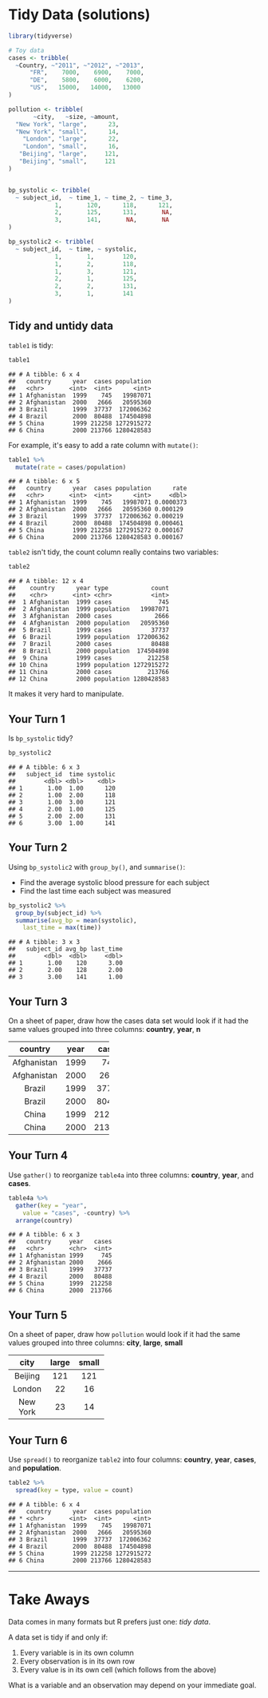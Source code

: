 Tidy Data (solutions)
================

<!-- This file by Charlotte Wickham is licensed under a Creative Commons Attribution 4.0 International License, adapted from the orignal work at https://github.com/rstudio/master-the-tidyverse by RStudio. -->
``` r
library(tidyverse)

# Toy data
cases <- tribble(
  ~Country, ~"2011", ~"2012", ~"2013",
      "FR",    7000,    6900,    7000,
      "DE",    5800,    6000,    6200,
      "US",   15000,   14000,   13000
)

pollution <- tribble(
       ~city,   ~size, ~amount,
  "New York", "large",      23,
  "New York", "small",      14,
    "London", "large",      22,
    "London", "small",      16,
   "Beijing", "large",     121,
   "Beijing", "small",     121
)


bp_systolic <- tribble(
  ~ subject_id,  ~ time_1, ~ time_2, ~ time_3,
             1,       120,      118,      121,
             2,       125,      131,       NA,
             3,       141,       NA,       NA 
)

bp_systolic2 <- tribble(
  ~ subject_id,  ~ time, ~ systolic,
             1,       1,        120,
             1,       2,        118,
             1,       3,        121,
             2,       1,        125,
             2,       2,        131,
             3,       1,        141
)
```

Tidy and untidy data
--------------------

`table1` is tidy:

``` r
table1 
```

    ## # A tibble: 6 x 4
    ##   country      year  cases population
    ##   <chr>       <int>  <int>      <int>
    ## 1 Afghanistan  1999    745   19987071
    ## 2 Afghanistan  2000   2666   20595360
    ## 3 Brazil       1999  37737  172006362
    ## 4 Brazil       2000  80488  174504898
    ## 5 China        1999 212258 1272915272
    ## 6 China        2000 213766 1280428583

For example, it's easy to add a rate column with `mutate()`:

``` r
table1 %>%
  mutate(rate = cases/population)
```

    ## # A tibble: 6 x 5
    ##   country      year  cases population      rate
    ##   <chr>       <int>  <int>      <int>     <dbl>
    ## 1 Afghanistan  1999    745   19987071 0.0000373
    ## 2 Afghanistan  2000   2666   20595360 0.000129 
    ## 3 Brazil       1999  37737  172006362 0.000219 
    ## 4 Brazil       2000  80488  174504898 0.000461 
    ## 5 China        1999 212258 1272915272 0.000167 
    ## 6 China        2000 213766 1280428583 0.000167

`table2` isn't tidy, the count column really contains two variables:

``` r
table2
```

    ## # A tibble: 12 x 4
    ##    country      year type            count
    ##    <chr>       <int> <chr>           <int>
    ##  1 Afghanistan  1999 cases             745
    ##  2 Afghanistan  1999 population   19987071
    ##  3 Afghanistan  2000 cases            2666
    ##  4 Afghanistan  2000 population   20595360
    ##  5 Brazil       1999 cases           37737
    ##  6 Brazil       1999 population  172006362
    ##  7 Brazil       2000 cases           80488
    ##  8 Brazil       2000 population  174504898
    ##  9 China        1999 cases          212258
    ## 10 China        1999 population 1272915272
    ## 11 China        2000 cases          213766
    ## 12 China        2000 population 1280428583

It makes it very hard to manipulate.

Your Turn 1
-----------

Is `bp_systolic` tidy?

``` r
bp_systolic2 
```

    ## # A tibble: 6 x 3
    ##   subject_id  time systolic
    ##        <dbl> <dbl>    <dbl>
    ## 1       1.00  1.00      120
    ## 2       1.00  2.00      118
    ## 3       1.00  3.00      121
    ## 4       2.00  1.00      125
    ## 5       2.00  2.00      131
    ## 6       3.00  1.00      141

Your Turn 2
-----------

Using `bp_systolic2` with `group_by()`, and `summarise()`:

-   Find the average systolic blood pressure for each subject
-   Find the last time each subject was measured

``` r
bp_systolic2 %>% 
  group_by(subject_id) %>%
  summarise(avg_bp = mean(systolic),
    last_time = max(time))
```

    ## # A tibble: 3 x 3
    ##   subject_id avg_bp last_time
    ##        <dbl>  <dbl>     <dbl>
    ## 1       1.00    120      3.00
    ## 2       2.00    128      2.00
    ## 3       3.00    141      1.00

Your Turn 3
-----------

On a sheet of paper, draw how the cases data set would look if it had the same values grouped into three columns: **country**, **year**, **n**

<table style="width:40%;">
<colgroup>
<col width="19%" />
<col width="9%" />
<col width="11%" />
</colgroup>
<thead>
<tr class="header">
<th align="center">country</th>
<th align="center">year</th>
<th align="center">cases</th>
</tr>
</thead>
<tbody>
<tr class="odd">
<td align="center">Afghanistan</td>
<td align="center">1999</td>
<td align="center">745</td>
</tr>
<tr class="even">
<td align="center">Afghanistan</td>
<td align="center">2000</td>
<td align="center">2666</td>
</tr>
<tr class="odd">
<td align="center">Brazil</td>
<td align="center">1999</td>
<td align="center">37737</td>
</tr>
<tr class="even">
<td align="center">Brazil</td>
<td align="center">2000</td>
<td align="center">80488</td>
</tr>
<tr class="odd">
<td align="center">China</td>
<td align="center">1999</td>
<td align="center">212258</td>
</tr>
<tr class="even">
<td align="center">China</td>
<td align="center">2000</td>
<td align="center">213766</td>
</tr>
</tbody>
</table>

Your Turn 4
-----------

Use `gather()` to reorganize `table4a` into three columns: **country**, **year**, and **cases**.

``` r
table4a %>%
  gather(key = "year", 
    value = "cases", -country) %>%
  arrange(country)
```

    ## # A tibble: 6 x 3
    ##   country     year   cases
    ##   <chr>       <chr>  <int>
    ## 1 Afghanistan 1999     745
    ## 2 Afghanistan 2000    2666
    ## 3 Brazil      1999   37737
    ## 4 Brazil      2000   80488
    ## 5 China       1999  212258
    ## 6 China       2000  213766

Your Turn 5
-----------

On a sheet of paper, draw how `pollution` would look if it had the same values grouped into three columns: **city**, **large**, **small**

<table style="width:38%;">
<colgroup>
<col width="15%" />
<col width="11%" />
<col width="11%" />
</colgroup>
<thead>
<tr class="header">
<th align="center">city</th>
<th align="center">large</th>
<th align="center">small</th>
</tr>
</thead>
<tbody>
<tr class="odd">
<td align="center">Beijing</td>
<td align="center">121</td>
<td align="center">121</td>
</tr>
<tr class="even">
<td align="center">London</td>
<td align="center">22</td>
<td align="center">16</td>
</tr>
<tr class="odd">
<td align="center">New York</td>
<td align="center">23</td>
<td align="center">14</td>
</tr>
</tbody>
</table>

Your Turn 6
-----------

Use `spread()` to reorganize `table2` into four columns: **country**, **year**, **cases**, and **population**.

``` r
table2 %>%
  spread(key = type, value = count)
```

    ## # A tibble: 6 x 4
    ##   country      year  cases population
    ## * <chr>       <int>  <int>      <int>
    ## 1 Afghanistan  1999    745   19987071
    ## 2 Afghanistan  2000   2666   20595360
    ## 3 Brazil       1999  37737  172006362
    ## 4 Brazil       2000  80488  174504898
    ## 5 China        1999 212258 1272915272
    ## 6 China        2000 213766 1280428583

------------------------------------------------------------------------

Take Aways
==========

Data comes in many formats but R prefers just one: *tidy data*.

A data set is tidy if and only if:

1.  Every variable is in its own column
2.  Every observation is in its own row
3.  Every value is in its own cell (which follows from the above)

What is a variable and an observation may depend on your immediate goal.
